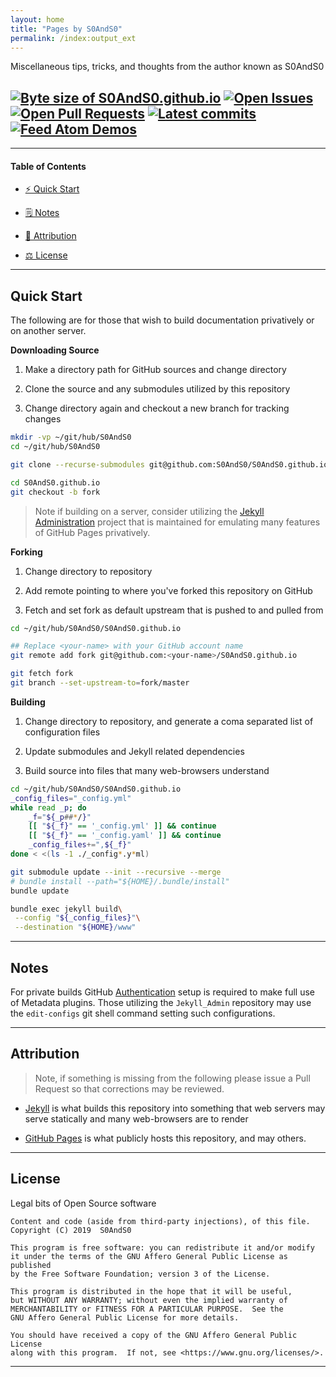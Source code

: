 ```yaml
---
layout: home
title: "Pages by S0AndS0"
permalink: /index:output_ext
---
```



Miscellaneous tips, tricks, and thoughts from the author known as S0AndS0


## [![Byte size of S0AndS0.github.io][badge__master__s0ands0__source_code]][master__source_code__s0ands0] [![Open Issues][badge__issues__s0ands0]][issues__s0ands0] [![Open Pull Requests][badge__pull_requests__s0ands0]][pull_requests__s0ands0] [![Latest commits][badge__commits__s0ands0__master]][commits__s0ands0__master] [![Feed Atom Demos][badge__demo__s0ands0]][demo__s0ands0]



------


#### Table of Contents


- [&#9889; Quick Start][heading__quick_start]

- [&#x1F5D2; Notes][notes]

- [&#x1F4C7; Attribution][heading__attribution]

- [&#x2696; License][heading__license]


------



## Quick Start
[heading__quick_start]: #quick-start "&#9889; Perhaps as easy as one, 2.0,..."


The following are for those that wish to build documentation privatively or on another server.


**Downloading Source**


1. Make a directory path for GitHub sources and change directory

2. Clone the source and any submodules utilized by this repository

3. Change directory again and checkout a new branch for tracking changes


```Bash
mkdir -vp ~/git/hub/S0AndS0
cd ~/git/hub/S0AndS0

git clone --recurse-submodules git@github.com:S0AndS0/S0AndS0.github.io.git

cd S0AndS0.github.io
git checkout -b fork
```


> Note if building on a server, consider utilizing the [Jekyll Administration][s0ands0__jekyll_admin] project that is maintained for emulating many features of GitHub Pages privatively.


**Forking**


1. Change directory to repository

2. Add remote pointing to where you've forked this repository on GitHub

3. Fetch and set fork as default upstream that is pushed to and pulled from


```Bash
cd ~/git/hub/S0AndS0/S0AndS0.github.io

## Replace <your-name> with your GitHub account name
git remote add fork git@github.com:<your-name>/S0AndS0.github.io

git fetch fork
git branch --set-upstream-to=fork/master
```


**Building**


1. Change directory to repository, and generate a coma separated list of configuration files

2. Update submodules and Jekyll related dependencies

3. Build source into files that many web-browsers understand


```Bash
cd ~/git/hub/S0AndS0/S0AndS0.github.io
_config_files="_config.yml"
while read _p; do
    _f="${_p##*/}"
    [[ "${_f}" == '_config.yml' ]] && continue
    [[ "${_f}" == '_config.yaml' ]] && continue
    _config_files+=",${_f}"
done < <(ls -1 ./_config*.y*ml)

git submodule update --init --recursive --merge
# bundle install --path="${HOME}/.bundle/install"
bundle update

bundle exec jekyll build\
 --config "${_config_files}"\
 --destination "${HOME}/www"
```


___


## Notes
[notes]: #notes "&#x1F5D2; Additional notes and links that may be worth clicking in the future"


For private builds GitHub [Authentication][jekyll__metadata_authentication] setup is required to make full use of Metadata plugins. Those utilizing the `Jekyll_Admin` repository may use the `edit-configs` git shell command setting such configurations.


___


## Attribution
[heading__attribution]: #attribution "&#x1F4C7; Resources that where helpful in building this project so far."


> Note, if something is missing from the following please issue a Pull Request so that corrections may be reviewed.


- [Jekyll][jekyll__home] is what builds this repository into something that web servers may serve statically and many web-browsers are to render

- [GitHub Pages][github__pages] is what publicly hosts this repository, and may others.


___


## License
[heading__license]: #license "&#x2696; Legal bits of Open Source software"


Legal bits of Open Source software


```
Content and code (aside from third-party injections), of this file.
Copyright (C) 2019  S0AndS0

This program is free software: you can redistribute it and/or modify
it under the terms of the GNU Affero General Public License as published
by the Free Software Foundation; version 3 of the License.

This program is distributed in the hope that it will be useful,
but WITHOUT ANY WARRANTY; without even the implied warranty of
MERCHANTABILITY or FITNESS FOR A PARTICULAR PURPOSE.  See the
GNU Affero General Public License for more details.

You should have received a copy of the GNU Affero General Public License
along with this program.  If not, see <https://www.gnu.org/licenses/>.
```


___



[badge__commits__s0ands0__master]: https://img.shields.io/github/last-commit/S0AndS0/S0AndS0.github.io/master.svg

[commits__s0ands0__master]: https://github.com/S0AndS0/S0AndS0.github.io/commits/master "&#x1F4DD; History of changes on this branch"


[s0ands0__community]: https://github.com/S0AndS0/S0AndS0.github.io/community "&#x1F331; Dedicated to functioning code"


[badge__demo__s0ands0]: https://img.shields.io/website/https/S0AndS0.github.io.svg?down_color=darkorange&down_message=Offline&label=Demo&logo=Demo%20Site&up_color=success&up_message=Online

[demo__s0ands0]: https://S0AndS0.github.io "&#x1F52C; Check the live build when on-line"


[badge__issues__s0ands0]: https://img.shields.io/github/issues/S0AndS0/S0AndS0.github.io.svg

[issues__s0ands0]: https://github.com/S0AndS0/S0AndS0.github.io/issues "&#x2622; Search for and _bump_ existing issues or open new issues for project maintainer to address."


[badge__pull_requests__s0ands0]: https://img.shields.io/github/issues-pr/S0AndS0/S0AndS0.github.io.svg

[pull_requests__s0ands0]: https://github.com/S0AndS0/S0AndS0.github.io/pulls "&#x1F3D7; Pull Request friendly, though please check the Community guidelines"


[badge__master__s0ands0__source_code]: https://img.shields.io/github/repo-size/S0AndS0/S0AndS0.github.io

[master__source_code__s0ands0]: https://github.com/S0AndS0/S0AndS0.github.io/blob/master/S0AndS0.github.io "&#x2328; Source code that GitHub Pages builds!"


[s0ands0__jekyll_admin]: https://github.com/S0AndS0/Jekyll_Admin "Collection of scripts for administration and private git account interactions"


[jekyll__home]: https://jekyllrb.com "Home page of Jekyll project"

[jekyll__metadata_authentication]: https://github.com/jekyll/github-metadata/blob/master/docs/authentication.md "Tips from the maintainers of Jekyll on how to setup Authentication to GitHub APIs"

[github__pages]: https://pages.github.com "Home page of GitHub Pages"
